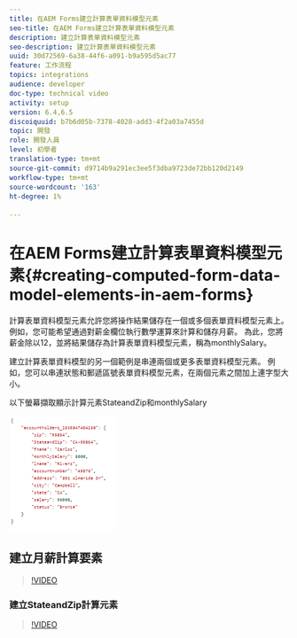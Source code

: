 ```yaml
---
title: 在AEM Forms建立計算表單資料模型元素
seo-title: 在AEM Forms建立計算表單資料模型元素
description: 建立計算表單資料模型元素
seo-description: 建立計算表單資料模型元素
uuid: 30d72569-6a38-44f6-a091-b9a595d5ac77
feature: 工作流程
topics: integrations
audience: developer
doc-type: technical video
activity: setup
version: 6.4,6.5
discoiquuid: b7b6d05b-7378-4028-add3-4f2a03a7455d
topic: 開發
role: 開發人員
level: 初學者
translation-type: tm+mt
source-git-commit: d9714b9a291ec3ee5f3dba9723de72bb120d2149
workflow-type: tm+mt
source-wordcount: '163'
ht-degree: 1%

---
```



# 在AEM Forms建立計算表單資料模型元素{#creating-computed-form-data-model-elements-in-aem-forms}

計算表單資料模型元素允許您將操作結果儲存在一個或多個表單資料模型元素上。 例如，您可能希望通過對薪金欄位執行數學運算來計算和儲存月薪。 為此，您將薪金除以12，並將結果儲存為計算表單資料模型元素，稱為monthlySalary。

建立計算表單資料模型的另一個範例是串連兩個或更多表單資料模型元素。 例如，您可以串連狀態和郵遞區號表單資料模型元素，在兩個元素之間加上連字型大小。

以下螢幕擷取顯示計算元素StateandZip和monthlySalary

![computedfdelement](assets/computedfdmelement.gif)

## 建立月薪計算要素

>[!VIDEO](https://video.tv.adobe.com/v/23855?quality=9&learn=on)

### 建立StateandZip計算元素

>[!VIDEO](https://video.tv.adobe.com/v/23856/?quality=9&learn=on)

